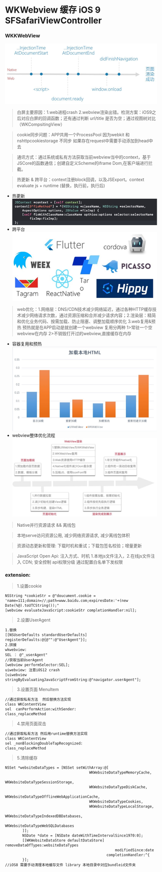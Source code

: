 # WKWebview 缓存   iOS 9 SFSafariViewController
### WKKWebView
![](media/15706891693774/15707639494872.jpg)

> 白屏主要原因：1.web进程crash 2.webview渲染出错。检测方案：iOS9之后对应白屏的回调函数；还有通过判断 url/title 是否为空；通过视图树对比（WKCompsitingView）

> cookie同步问题：APP共用一个ProcessPool 因为webkit 和 nshttpcookiestorage 不同步 如果存在request中需要手动添加到head中去

> 通讯方式：通过系统或私有方法获取当前webview当中的context，基于JSCore的函数通信；创建自定义Scheme的iframe Dom,在客户端进行拦截。

> 热更新 & 跨平台：context注册block回调，以及JSExport。context evaluate js + runtime (替换，执行前，执行后)
* 热更新
![](media/15706891693774/15707637572098.jpg)
* 跨平台
![](media/15706891693774/15707636665582.jpg)

> web优化：1.网络层：DNS/CDN技术减少网络延迟，通过各种HTTP缓存技术减少网络请求次数，通过资源压缩和合并减少请求内容；2.渲染层：精简和优化业务代码、按需加载、防止阻塞、调整加载顺序优化 3.web复用&预热 预热就是在APP启动是就创建一个webview 复用分两种 1>常驻一个空webview在内存 2>不销毁打开过的webview,直接缓存在内存
* 容器复用和预热
 ![-w479](media/15706891693774/15707635030097.jpg)
* webview整体优化流程
![-w518](media/15706891693774/15707633428478.jpg)


> Native并行资源请求 && 离线包 

> 本地serve访问资源公用, 减少网络资源请求, 减少离线包体积

> 资源动态更新和管理: 下载时机和重试；下载包签名校验；增量更新

> JavaScript Open Api: 注入方式、时机 1.本地js文件注入，2.在线js文件注入 CDN; 安全控制  api权限分级 通过配置白名单下发权限


### extension:
> 1.设置cookie 
```
NSString *cookieStr = @"doucument.cookie = 'name=111;domain=//;path=www.baidu.com;expiresDate:'+(new Date(%@).toUTCString());"
[webview evaluateJavaScript:cookieStr completionHandler:nil];
```
> 2.设置UserAgent
```
1.替换 
[[NSUserDefaults standardUserDefaults] registerDefaults:@{@"":@"UserAgent"}];
2.拼接
wkwebview: 
SEL ： @"_userAgent"
//获取当前UserAgent
[webview performSelector:SEL];
uiwebview: 注意iOS12 crash
[uiwebview stringByEvaluatingJavaScriptFromString:@"navigator.userAgent"];
```
> 3.设置页面 MenuItem
```
//通过获取私有方法  然后替换方法实现
class WKContentView
sel  canPerformAction:withSender:
class_replaceMethod
```
> 4.禁用页面双击
```
//通过获取私有方法 然后用runtime替换方法实现
class WKContentView
sel _nonBlockingDoubleTapRecognized:
class_replaceMethod
```
> 5.清除缓存
```
NSSet *websiteDataTypes = [NSSet setWithArray:@[
                                       WKWebsiteDataTypeMemoryCache,
                                       WKWebsiteDataTypeSessionStorage,
                                       WKWebsiteDataTypeDiskCache,
                                       WKWebsiteDataTypeOfflineWebApplicationCache,
                                       WKWebsiteDataTypeCookies,
                                       WKWebsiteDataTypeLocalStorage,
                                       WKWebsiteDataTypeIndexedDBDatabases,
                                       WKWebsiteDataTypeWebSQLDatabases
        ]];
        NSDate *date = [NSDate dateWithTimeIntervalSince1970:0];
        [[WKWebsiteDataStore defaultDataStore] removeDataOfTypes:websiteDataTypes
                                                   modifiedSince:date
                                               completionHandler:^{ 
        }];
//iOS8 需要手动清理本地缓存文件 library 本地目录中对应bundleid文件夹
```